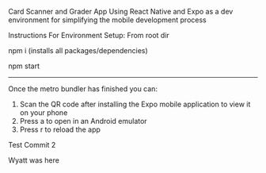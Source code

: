 Card Scanner and Grader App Using React Native and Expo as a dev environment for simplifying the mobile development process


Instructions For Environment Setup:
From root dir

npm i (installs all packages/dependencies)

npm start

__________________________________________________

Once the metro bundler has finished you can:

1. Scan the QR code after installing the Expo mobile application to view it on your phone
2. Press a to open in an Android emulator
3. Press r to reload the app

Test Commit 2

Wyatt was here